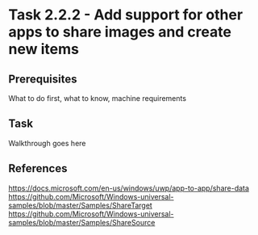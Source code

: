 # Task 2.2.2 -  Add support for other apps to share images and create new items

## Prerequisites 

What to do first, what to know, machine requirements

## Task 

Walkthrough goes here

## References
https://docs.microsoft.com/en-us/windows/uwp/app-to-app/share-data 
https://github.com/Microsoft/Windows-universal-samples/blob/master/Samples/ShareTarget 
https://github.com/Microsoft/Windows-universal-samples/blob/master/Samples/ShareSource 
